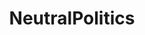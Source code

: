 ---
title: NeutralPolitics
crosslinks:
- AskHistorians
- politics
- worldnews
- TrumpInvestigation
- news
- technology
- pa
- neutralnews
- Economics
- syriancivilwar
- AskEconomics
- PoliticalDiscussion
- AgainstHateSubreddits
- AskSocialScience
- AskReddit
- IAmA
- geopolitics
- gunpolitics
- conspiracy
- DNCleaks
---